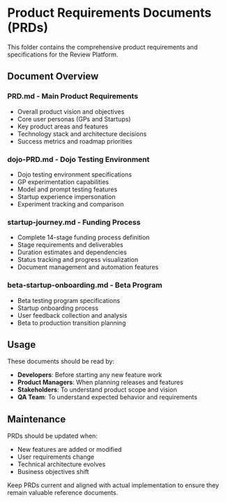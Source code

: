 # Product Requirements Documents (PRDs)

This folder contains the comprehensive product requirements and specifications for the Review Platform.

## Document Overview

### **PRD.md** - Main Product Requirements
- Overall product vision and objectives
- Core user personas (GPs and Startups)
- Key product areas and features
- Technology stack and architecture decisions
- Success metrics and roadmap priorities

### **dojo-PRD.md** - Dojo Testing Environment
- Dojo testing environment specifications
- GP experimentation capabilities
- Model and prompt testing features
- Startup experience impersonation
- Experiment tracking and comparison

### **startup-journey.md** - Funding Process
- Complete 14-stage funding process definition
- Stage requirements and deliverables
- Duration estimates and dependencies
- Status tracking and progress visualization
- Document management and automation features

### **beta-startup-onboarding.md** - Beta Program
- Beta testing program specifications
- Startup onboarding process
- User feedback collection and analysis
- Beta to production transition planning

## Usage

These documents should be read by:
- **Developers**: Before starting any new feature work
- **Product Managers**: When planning releases and features
- **Stakeholders**: To understand product scope and vision
- **QA Team**: To understand expected behavior and requirements

## Maintenance

PRDs should be updated when:
- New features are added or modified
- User requirements change
- Technical architecture evolves
- Business objectives shift

Keep PRDs current and aligned with actual implementation to ensure they remain valuable reference documents.